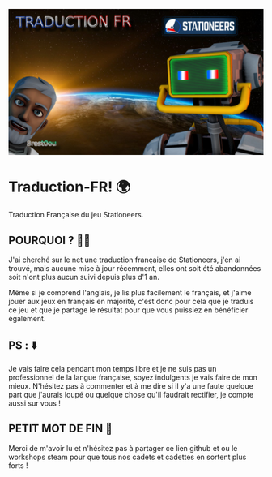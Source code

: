 ![alt text](https://github.com/brest0ou/Traduction-FR/blob/master/Preview.png)

# Traduction-FR! 🌍 

Traduction Française du jeu Stationeers.

## POURQUOI ? 🤷‍♂️

J'ai cherché sur le net une traduction française de Stationeers, j'en ai trouvé, mais aucune mise à jour récemment, elles  ont soit été abandonnées soit n'ont plus aucun suivi depuis plus d'1 an.

Même si je comprend l'anglais, je lis plus facilement le français, et j'aime jouer aux jeux en français en majorité, c'est donc pour cela que je traduis ce jeu et que je partage le résultat pour que vous puissiez en bénéficier également.

## PS : ⬇️

Je vais faire cela pendant mon temps libre et je ne suis pas un professionnel de la langue française, soyez indulgents je vais faire de mon mieux.
N'hésitez pas à commenter et à me dire si il y'a une faute quelque part que j'aurais loupé ou quelque chose qu'il faudrait rectifier, je compte aussi sur vous !

## PETIT MOT DE FIN 👦

Merci de m'avoir lu et n'hésitez pas à partager ce lien github et ou le workshops steam pour que tous nos cadets et cadettes en sortent plus forts !

